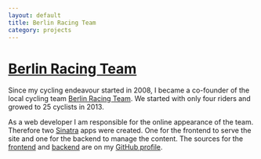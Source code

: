 ```yaml
---
layout: default
title: Berlin Racing Team
category: projects
---
```


# [Berlin Racing Team][1]

Since my cycling endeavour started in 2008, I became a co-founder of the local cycling team [Berlin Racing Team][1]. We started with only four riders and growed to 25 cyclists in 2013.

As a web developer I am responsible for the online appearance of the team. Therefore two [Sinatra][2] apps were created. One for the frontend to serve the site and one for the backend to manage the content. The sources for the [frontend][4] and [backend][5] are on my [GitHub profile][3].

  [1]: http://www.berlinracingteam.de "Berlin Racing Team"
  [2]: http://www.sinatrarb.com "Sinatra - Classy web-development dressed in a DSL"
  [3]: https://github.com/dabio
  [4]: https://github.com/dabio/brt-frontend
  [5]: https://github.com/dabio/brt-backend
